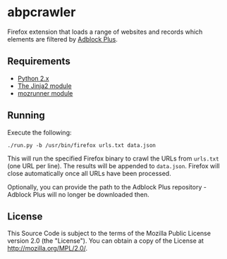 abpcrawler
==========

Firefox extension that loads a range of websites and records which
elements are filtered by [Adblock Plus](http://adblockplus.org).

Requirements
------------

* [Python 2.x](https://www.python.org)
* [The Jinja2 module](http://jinja.pocoo.org/docs)
* [mozrunner module](https://pypi.python.org/pypi/mozrunner)

Running
-------

Execute the following:

    ./run.py -b /usr/bin/firefox urls.txt data.json

This will run the specified Firefox binary to crawl the URLs from `urls.txt`
(one URL per line). The results will be appended to `data.json`. Firefox will
close automatically once all URLs have been processed.

Optionally, you can provide the path to the Adblock Plus repository - Adblock
Plus will no longer be downloaded then.

License
-------

This Source Code is subject to the terms of the Mozilla Public License
version 2.0 (the "License"). You can obtain a copy of the License at
http://mozilla.org/MPL/2.0/.
